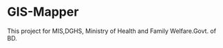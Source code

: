 GIS-Mapper
==========

This project for MIS,DGHS, Ministry of Health and Family Welfare.Govt. of BD.